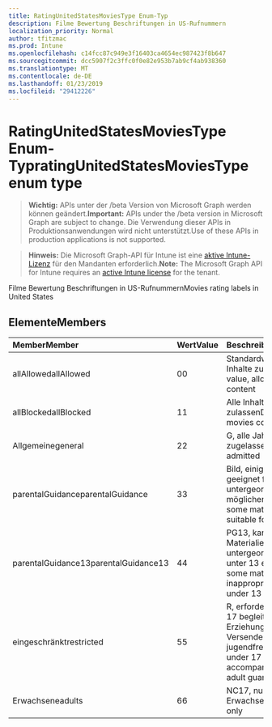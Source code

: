 ```yaml
---
title: RatingUnitedStatesMoviesType Enum-Typ
description: Filme Bewertung Beschriftungen in US-Rufnummern
localization_priority: Normal
author: tfitzmac
ms.prod: Intune
ms.openlocfilehash: c14fcc87c949e3f16403ca4654ec987423f8b647
ms.sourcegitcommit: dcc5907f2c3ffc0f0e82e953b7ab9cf4ab938360
ms.translationtype: MT
ms.contentlocale: de-DE
ms.lasthandoff: 01/23/2019
ms.locfileid: "29412226"
---
```

# <a name="ratingunitedstatesmoviestype-enum-type"></a><span data-ttu-id="f8008-103">RatingUnitedStatesMoviesType Enum-Typ</span><span class="sxs-lookup"><span data-stu-id="f8008-103">ratingUnitedStatesMoviesType enum type</span></span>

> <span data-ttu-id="f8008-104">**Wichtig:** APIs unter der /beta Version von Microsoft Graph werden können geändert.</span><span class="sxs-lookup"><span data-stu-id="f8008-104">**Important:** APIs under the /beta version in Microsoft Graph are subject to change.</span></span> <span data-ttu-id="f8008-105">Die Verwendung dieser APIs in Produktionsanwendungen wird nicht unterstützt.</span><span class="sxs-lookup"><span data-stu-id="f8008-105">Use of these APIs in production applications is not supported.</span></span>

> <span data-ttu-id="f8008-106">**Hinweis:** Die Microsoft Graph-API für Intune ist eine [aktive Intune-Lizenz](https://go.microsoft.com/fwlink/?linkid=839381) für den Mandanten erforderlich.</span><span class="sxs-lookup"><span data-stu-id="f8008-106">**Note:** The Microsoft Graph API for Intune requires an [active Intune license](https://go.microsoft.com/fwlink/?linkid=839381) for the tenant.</span></span>

<span data-ttu-id="f8008-107">Filme Bewertung Beschriftungen in US-Rufnummern</span><span class="sxs-lookup"><span data-stu-id="f8008-107">Movies rating labels in United States</span></span>

## <a name="members"></a><span data-ttu-id="f8008-108">Elemente</span><span class="sxs-lookup"><span data-stu-id="f8008-108">Members</span></span>
|<span data-ttu-id="f8008-109">Member</span><span class="sxs-lookup"><span data-stu-id="f8008-109">Member</span></span>|<span data-ttu-id="f8008-110">Wert</span><span class="sxs-lookup"><span data-stu-id="f8008-110">Value</span></span>|<span data-ttu-id="f8008-111">Beschreibung</span><span class="sxs-lookup"><span data-stu-id="f8008-111">Description</span></span>|
|:---|:---|:---|
|<span data-ttu-id="f8008-112">allAllowed</span><span class="sxs-lookup"><span data-stu-id="f8008-112">allAllowed</span></span>|<span data-ttu-id="f8008-113">0</span><span class="sxs-lookup"><span data-stu-id="f8008-113">0</span></span>|<span data-ttu-id="f8008-114">Standardwert, alle Filme Inhalte zulassen</span><span class="sxs-lookup"><span data-stu-id="f8008-114">Default value, allow all movies content</span></span>|
|<span data-ttu-id="f8008-115">allBlocked</span><span class="sxs-lookup"><span data-stu-id="f8008-115">allBlocked</span></span>|<span data-ttu-id="f8008-116">1</span><span class="sxs-lookup"><span data-stu-id="f8008-116">1</span></span>|<span data-ttu-id="f8008-117">Alle Inhalte Filme nicht zulassen</span><span class="sxs-lookup"><span data-stu-id="f8008-117">Do not allow any movies content</span></span>|
|<span data-ttu-id="f8008-118">Allgemeine</span><span class="sxs-lookup"><span data-stu-id="f8008-118">general</span></span>|<span data-ttu-id="f8008-119">2</span><span class="sxs-lookup"><span data-stu-id="f8008-119">2</span></span>|<span data-ttu-id="f8008-120">G, alle Jahren zugelassen</span><span class="sxs-lookup"><span data-stu-id="f8008-120">G, all ages admitted</span></span>|
|<span data-ttu-id="f8008-121">parentalGuidance</span><span class="sxs-lookup"><span data-stu-id="f8008-121">parentalGuidance</span></span>|<span data-ttu-id="f8008-122">3</span><span class="sxs-lookup"><span data-stu-id="f8008-122">3</span></span>|<span data-ttu-id="f8008-123">Bild, einige Material geeignet für untergeordnete Elemente möglicherweise nicht</span><span class="sxs-lookup"><span data-stu-id="f8008-123">PG, some material may not be suitable for children</span></span>|
|<span data-ttu-id="f8008-124">parentalGuidance13</span><span class="sxs-lookup"><span data-stu-id="f8008-124">parentalGuidance13</span></span>|<span data-ttu-id="f8008-125">4</span><span class="sxs-lookup"><span data-stu-id="f8008-125">4</span></span>|<span data-ttu-id="f8008-126">PG13, kann einige Materialien für untergeordnete Elemente unter 13 eventuell</span><span class="sxs-lookup"><span data-stu-id="f8008-126">PG13, some material may be inappropriate for children under 13</span></span>|
|<span data-ttu-id="f8008-127">eingeschränkt</span><span class="sxs-lookup"><span data-stu-id="f8008-127">restricted</span></span>|<span data-ttu-id="f8008-128">5</span><span class="sxs-lookup"><span data-stu-id="f8008-128">5</span></span>|<span data-ttu-id="f8008-129">R, erfordern Viewer unter 17 begleitenden Erziehungsberechtigte Versender nicht jugendfreier</span><span class="sxs-lookup"><span data-stu-id="f8008-129">R, viewers under 17 require accompanying parent or adult guardian</span></span>|
|<span data-ttu-id="f8008-130">Erwachsene</span><span class="sxs-lookup"><span data-stu-id="f8008-130">adults</span></span>|<span data-ttu-id="f8008-131">6</span><span class="sxs-lookup"><span data-stu-id="f8008-131">6</span></span>|<span data-ttu-id="f8008-132">NC17, nur Erwachsene</span><span class="sxs-lookup"><span data-stu-id="f8008-132">NC17, adults only</span></span>|




